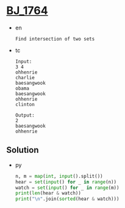 # [BJ_1764](https://acmicpc.net/problem/1764)

* en

  ```en
  Find intersection of two sets
  ```

* tc

  ```tc
  Input:
  3 4
  ohhenrie
  charlie
  baesangwook
  obama
  baesangwook
  ohhenrie
  clinton

  Output:
  2
  baesangwook
  ohhenrie
  ```

## Solution

* py

  ```py
  n, m = map(int, input().split())
  hear = set(input() for _ in range(n))
  watch = set(input() for _ in range(m))
  print(len(hear & watch))
  print("\n".join(sorted(hear & watch)))
  ```
